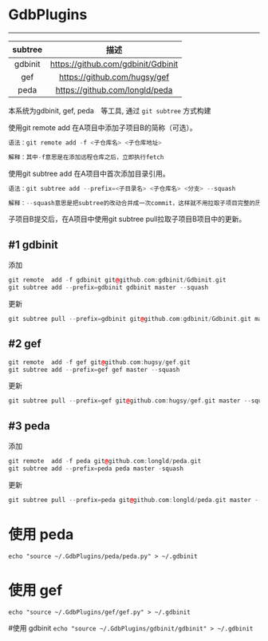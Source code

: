 # GdbPlugins
-------


| subtree | 描述　|
|:-------:|:-----:|
| gdbinit | https://github.com/gdbinit/Gdbinit |
| gef | https://github.com/hugsy/gef |
| peda | https://github.com/longld/peda |


本系统为gdbinit, gef, peda　等工具, 通过 `git subtree` 方式构建

使用git remote add 在A项目中添加子项目B的简称（可选）。

```cpp
语法：git remote add -f <子仓库名> <子仓库地址>

解释：其中-f意思是在添加远程仓库之后，立即执行fetch
```

使用git subtree add 在A项目中首次添加目录引用。

```cpp
语法：git subtree add --prefix=<子目录名> <子仓库名> <分支> --squash

解释：--squash意思是把subtree的改动合并成一次commit，这样就不用拉取子项目完整的历史记录。--prefix之后的=等号也可以用空格。
```

子项目B提交后，在A项目中使用git subtree pull拉取子项目B项目中的更新。


#1      gdbinit
-------

添加

```cpp
git remote  add -f gdbinit git@github.com:gdbinit/Gdbinit.git
git subtree add --prefix=gdbinit gdbinit master --squash
```

更新 
```cpp
git subtree pull --prefix=gdbinit git@github.com:gdbinit/Gdbinit.git master --squash
```

#2      gef
-------
```cpp
git remote  add -f gef git@github.com:hugsy/gef.git
git subtree add --prefix=gef gef master --squash
```

更新 
```cpp
git subtree pull --prefix=gef git@github.com:hugsy/gef.git master --squash
```

#3      peda
-------


添加　
```cpp
git remote  add -f peda git@github.com:longld/peda.git  
git subtree add --prefix=peda peda master -squash
```


更新 

```cpp
git subtree pull --prefix=peda git@github.com:longld/peda.git master --squash
```
# 使用 peda
```echo "source ~/.GdbPlugins/peda/peda.py" > ~/.gdbinit```

# 使用 gef
```echo "source ~/.GdbPlugins/gef/gef.py" > ~/.gdbinit```

#使用 gdbinit
```echo "source ~/.GdbPlugins/gdbinit/gdbinit" > ~/.gdbinit```
